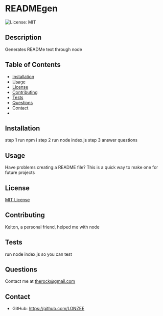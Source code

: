 # READMEgen

  ![License: MIT](https://img.shields.io/badge/License-MIT-yellow.svg)

  ## Description

  Generates READMe text through node

  ## Table of Contents

  * [Installation](#installation)
  * [Usage](#usage)
  * [License](#license)
  * [Contributing](#contributing)
  * [Tests](#tests)
  * [Questions](#questions)
  * [Contact](#contact)
  * 
  ## Installation

  step 1 run npm i step 2 run node index.js step 3 answer questions

  ## Usage

  Have problems creating a README file? This is a quick way to make one for future projects

  ## License
  
  [MIT License](https://opensource.org/licenses/MIT)
  ## Contributing

  Kelton, a personal friend, helped me with node
  ## Tests

  run node index.js so you can test

  ## Questions

  Contact me at therock@gmail.com

  ## Contact

  * GitHub: https://github.com/LONZEE

